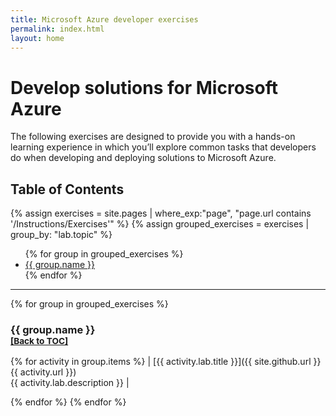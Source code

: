 ```yaml
---
title: Microsoft Azure developer exercises
permalink: index.html
layout: home
---
```


# Develop solutions for Microsoft Azure

The following exercises are designed to provide you with a hands-on learning experience in which you’ll explore common tasks that developers do when developing and deploying solutions to Microsoft Azure.

## Table of Contents
{% assign exercises = site.pages | where_exp:"page", "page.url contains '/Instructions/Exercises'" %}
{% assign grouped_exercises = exercises | group_by: "lab.topic" %}

<ul>
{% for group in grouped_exercises %}
<li><a href="#{{ group.name | slugify }}">{{ group.name }}</a></li>
{% endfor %}
</ul>

---

{% for group in grouped_exercises %}

### <a id="{{ group.name | slugify }}"></a>{{ group.name }} <span style="font-size: smaller;"><br/><a href="#table-of-contents">[Back to TOC]</a></span>

{% for activity in group.items %}
| [{{ activity.lab.title }}]({{ site.github.url }}{{ activity.url }}) <br/> {{ activity.lab.description }} |

{% endfor %}
{% endfor %}

